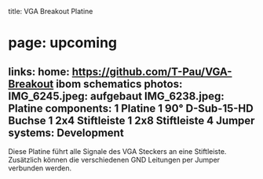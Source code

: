 title: VGA Breakout Platine
# page: upcoming
links:
    home: https://github.com/T-Pau/VGA-Breakout
    ibom
    schematics
photos:
    IMG_6245.jpeg: aufgebaut
    IMG_6238.jpeg: Platine
components:
    1 Platine
    1 90° D-Sub-15-HD Buchse
    1 2x4 Stiftleiste
    1 2x8 Stiftleiste
    4 Jumper
systems:
    Development
---
Diese Platine führt alle Signale des VGA Steckers an eine Stiftleiste. Zusätzlich können die verschiedenen GND Leitungen per Jumper verbunden werden.
